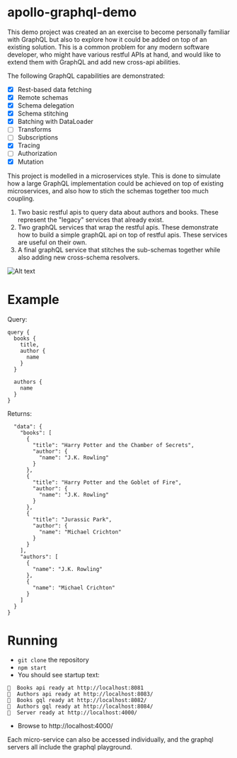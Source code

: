 # apollo-graphql-demo

This demo project was created an an exercise to become personally familiar with GraphQL but also to explore how it could be added on top of an existing solution.  This is a common problem for any modern software developer, who might have various restful APIs at hand, and would like to extend them with GraphQL and add new cross-api abilities.  

The following GraphQL capabilities are demonstrated:
- [x] Rest-based data fetching
- [x] Remote schemas
- [x] Schema delegation
- [x] Schema stitching
- [x] Batching with DataLoader
- [ ] Transforms
- [ ] Subscriptions
- [x] Tracing
- [ ] Authorization
- [x] Mutation

This project is modelled in a microservices style.  This is done to simulate how a large GraphQL implementation could be achieved on top of existing microservices, and also how to stich the schemas together too much coupling.  

1. Two basic restful apis to query data about authors and books.  These represent the "legacy" services that already exist.
1. Two graphQL services that wrap the restful apis.  These demonstrate how to build a simple graphQL api on top of restful apis.  These services are useful on their own.
1. A final graphQL service that stitches the sub-schemas together while also adding new cross-schema resolvers.

![Alt text](https://g.gravizo.com/svg?digraph%20G%20{;%20%20%20%20rankdir=LR;%20%20%20%20node[shape=box];%20%20%22Final%20GQL%22%20-%3E%20{%22Authors%20GQL%22,%20%22Books%20GQL%22}%20[label=delegate];%20%20%22Authors%20GQL%22%20-%3E%20%22Authors%20restful%20API%22;%20%20%22Books%20GQL%22%20-%3E%20%22Books%20restful%20API%22;%20%20})


# Example

Query:
```
query {
  books {
    title,
    author {
      name
    }
  }
  
  authors {
    name
  }
}
```

Returns:
```{
  "data": {
    "books": [
      {
        "title": "Harry Potter and the Chamber of Secrets",
        "author": {
          "name": "J.K. Rowling"
        }
      },
      {
        "title": "Harry Potter and the Goblet of Fire",
        "author": {
          "name": "J.K. Rowling"
        }
      },
      {
        "title": "Jurassic Park",
        "author": {
          "name": "Michael Crichton"
        }
      }
    ],
    "authors": [
      {
        "name": "J.K. Rowling"
      },
      {
        "name": "Michael Crichton"
      }
    ]
  }
}
```

# Running

* `git clone` the repository
* `npm start`
* You should see startup text: 
```
🚀  Books api ready at http://localhost:8081
🚀  Authors api ready at http://localhost:8083/
🚀  Books gql ready at http://localhost:8082/
🚀  Authors gql ready at http://localhost:8084/
🚀  Server ready at http://localhost:4000/
```
* Browse to http://localhost:4000/

Each micro-service can also be accessed individually, and the graphql servers all include the graphql playground.
